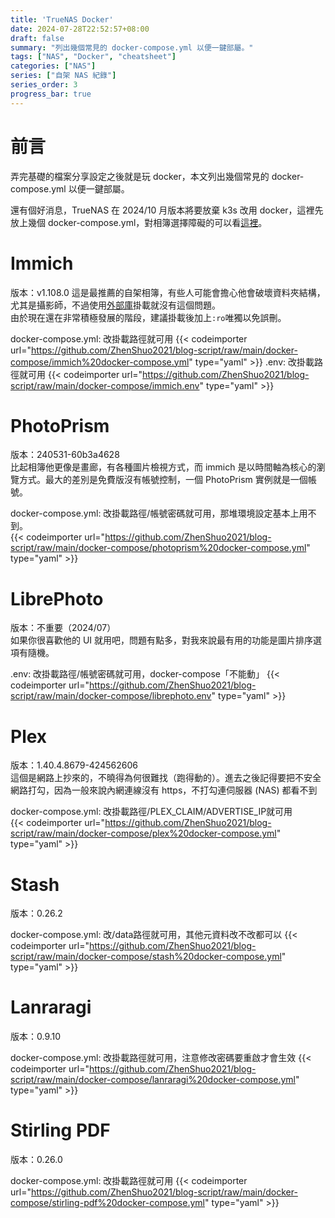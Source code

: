 ```yaml
---
title: 'TrueNAS Docker'
date: 2024-07-28T22:52:57+08:00
draft: false
summary: "列出幾個常見的 docker-compose.yml 以便一鍵部屬。"
tags: ["NAS", "Docker", "cheatsheet"]
categories: ["NAS"]
series: ["自架 NAS 紀錄"]
series_order: 3
progress_bar: true
---
```


# 前言

弄完基礎的檔案分享設定之後就是玩 docker，本文列出幾個常見的 docker-compose.yml 以便一鍵部屬。

還有個好消息，TrueNAS 在 2024/10 月版本將要放棄 k3s 改用 docker，這裡先放上幾個 docker-compose.yml，對相簿選擇障礙的可以看[這裡](https://github.com/meichthys/foss_photo_libraries)。

# Immich

版本：v1.108.0
這是最推薦的自架相簿，有些人可能會擔心他會破壞資料夾結構，尤其是攝影師，不過使用[外部庫](https://immich.app/docs/guides/external-library/)掛載就沒有這個問題。  
由於現在還在非常積極發展的階段，建議掛載後加上`:ro`唯獨以免誤刪。

docker-compose.yml: 改掛載路徑就可用
{{< codeimporter url="https://github.com/ZhenShuo2021/blog-script/raw/main/docker-compose/immich%20docker-compose.yml" type="yaml" >}}
.env: 改掛載路徑就可用
{{< codeimporter url="https://github.com/ZhenShuo2021/blog-script/raw/main/docker-compose/immich.env" type="yaml" >}}

# PhotoPrism

版本：240531-60b3a4628  
比起相簿他更像是畫廊，有各種圖片檢視方式，而 immich 是以時間軸為核心的瀏覽方式。最大的差別是免費版沒有帳號控制，一個 PhotoPrism 實例就是一個帳號。  

docker-compose.yml: 改掛載路徑/帳號密碼就可用，那堆環境設定基本上用不到。  
{{< codeimporter url="https://github.com/ZhenShuo2021/blog-script/raw/main/docker-compose/photoprism%20docker-compose.yml" type="yaml" >}}

# LibrePhoto

版本：不重要（2024/07）  
如果你很喜歡他的 UI 就用吧，問題有點多，對我來說最有用的功能是圖片排序選項有隨機。  

.env: 改掛載路徑/帳號密碼就可用，docker-compose「不能動」
{{< codeimporter url="https://github.com/ZhenShuo2021/blog-script/raw/main/docker-compose/librephoto.env" type="yaml" >}}

# Plex

版本：1.40.4.8679-424562606  
這個是網路上抄來的，不曉得為何很難找（跑得動的）。進去之後記得要把不安全網路打勾，因為一般來說內網連線沒有 https，不打勾連伺服器 (NAS) 都看不到  

docker-compose.yml: 改掛載路徑/PLEX_CLAIM/ADVERTISE_IP就可用  
{{< codeimporter url="https://github.com/ZhenShuo2021/blog-script/raw/main/docker-compose/plex%20docker-compose.yml" type="yaml" >}}

# Stash

版本：0.26.2  

docker-compose.yml: 改/data路徑就可用，其他元資料改不改都可以
{{< codeimporter url="https://github.com/ZhenShuo2021/blog-script/raw/main/docker-compose/stash%20docker-compose.yml" type="yaml" >}}

# Lanraragi

版本：0.9.10  

docker-compose.yml: 改掛載路徑就可用，注意修改密碼要重啟才會生效
{{< codeimporter url="https://github.com/ZhenShuo2021/blog-script/raw/main/docker-compose/lanraragi%20docker-compose.yml" type="yaml" >}}

# Stirling PDF

版本：0.26.0  

docker-compose.yml: 改掛載路徑就可用
{{< codeimporter url="https://github.com/ZhenShuo2021/blog-script/raw/main/docker-compose/stirling-pdf%20docker-compose.yml" type="yaml" >}}
